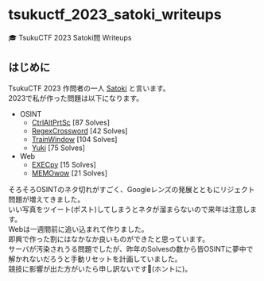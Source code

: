 # tsukuctf_2023_satoki_writeups
🎓 TsukuCTF 2023 Satoki問 Writeups

## はじめに
TsukuCTF 2023 作問者の一人 [Satoki](https://twitter.com/satoki00) と言います。  
2023で私が作った問題は以下になります。  

- OSINT
  - [CtrlAltPrtSc](osint/CtrlAltPrtSc) [87 Solves]  
  - [RegexCrossword](osint/RegexCrossword) [42 Solves]  
  - [TrainWindow](osint/TrainWindow) [104 Solves]  
  - [Yuki](osint/Yuki) [75 Solves]  
- Web
  - [EXECpy](web/EXECpy) [15 Solves]  
  - [MEMOwow](web/MEMOwow) [21 Solves]  

そろそろOSINTのネタ切れがすごく、Googleレンズの発展とともにリジェクト問題が増えてきました。  
いい写真をツイート(ポスト)してしまうとネタが溜まらないので来年は注意します。  
Webは一週間前に追い込まれて作りました。  
即興で作った割にはなかなか良いものができたと思っています。  
サーバが汚染されうる問題でしたが、昨年のSolvesの数から皆OSINTに夢中で解かれないだろうと手動リセットを計画していました。  
競技に影響が出た方がいたら申し訳ないです🤪(ホントに)。  